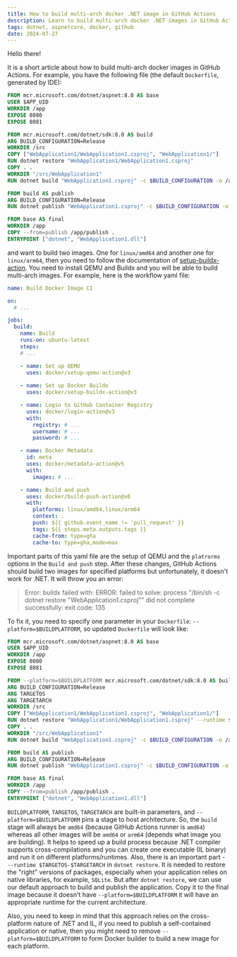 ```yaml
---
title: How to build multi-arch docker .NET image in GitHub Actions
description: Learn to build multi-arch docker .NET images in GitHub Actions.
tags: dotnet, aspnetcore, docker, github
date: 2024-07-27
---
```


Hello there!

It is a short article about how to build multi-arch docker images in GitHub Actions. For example, you have the following file (the default `Dockerfile`, generated by IDE):

```Dockerfile
FROM mcr.microsoft.com/dotnet/aspnet:8.0 AS base
USER $APP_UID
WORKDIR /app
EXPOSE 8080
EXPOSE 8081

FROM mcr.microsoft.com/dotnet/sdk:8.0 AS build
ARG BUILD_CONFIGURATION=Release
WORKDIR /src
COPY ["WebApplication1/WebApplication1.csproj", "WebApplication1/"]
RUN dotnet restore "WebApplication1/WebApplication1.csproj"
COPY . .
WORKDIR "/src/WebApplication1"
RUN dotnet build "WebApplication1.csproj" -c $BUILD_CONFIGURATION -o /app/build

FROM build AS publish
ARG BUILD_CONFIGURATION=Release
RUN dotnet publish "WebApplication1.csproj" -c $BUILD_CONFIGURATION -o /app/publish /p:UseAppHost=false

FROM base AS final
WORKDIR /app
COPY --from=publish /app/publish .
ENTRYPOINT ["dotnet", "WebApplication1.dll"]
```

and want to build two images. One for `linux/amd64` and another one for `linux/arm64`, then you need to follow the documentation of [setup-buildx-action](https://github.com/docker/setup-buildx-action/tree/v3/). You need to install QEMU and Buildx and you will be able to build multi-arch images. For example, here is the workflow yaml file:

```yml
name: Build Docker Image CI

on:
  # ...

jobs:
  build:
    name: Build
    runs-on: ubuntu-latest
    steps:
    # ...

    - name: Set up QEMU
      uses: docker/setup-qemu-action@v3
      
    - name: Set up Docker Buildx
      uses: docker/setup-buildx-action@v3

    - name: Login to GitHub Container Registry
      uses: docker/login-action@v3
      with:
        registry: # ...
        username: # ...
        password: # ...

    - name: Docker Metadata
      id: meta
      uses: docker/metadata-action@v5
      with:
        images: # ...

    - name: Build and push
      uses: docker/build-push-action@v6
      with:
        platforms: linux/amd64,linux/arm64
        context: .
        push: ${{ github.event_name != 'pull_request' }}
        tags: ${{ steps.meta.outputs.tags }}
        cache-from: type=gha
        cache-to: type=gha,mode=max
```

Important parts of this yaml file are the setup of QEMU and the `platrorms` options in the `Build and push` step. After these changes, GitHub Actions should build two images for specified platforms but unfortunately, it doesn't work for .NET. It will throw you an error:

> Error: buildx failed with: ERROR: failed to solve: process "/bin/sh -c dotnet restore \"WebApplication1.csproj\"" did not complete successfully: exit code: 135

To fix it, you need to specify one parameter in your `Dockerfile`: `--platform=$BUILDPLATFORM`, so updated `Dockerfile` will look like:

```Dockerfile
FROM mcr.microsoft.com/dotnet/aspnet:8.0 AS base
USER $APP_UID
WORKDIR /app
EXPOSE 8080
EXPOSE 8081

FROM --platform=$BUILDPLATFORM mcr.microsoft.com/dotnet/sdk:8.0 AS build
ARG BUILD_CONFIGURATION=Release
ARG TARGETOS
ARG TARGETARCH
WORKDIR /src
COPY ["WebApplication1/WebApplication1.csproj", "WebApplication1/"]
RUN dotnet restore "WebApplication1/WebApplication1.csproj" --runtime $TARGETOS-$TARGETARCH
COPY . .
WORKDIR "/src/WebApplication1"
RUN dotnet build "WebApplication1.csproj" -c $BUILD_CONFIGURATION -o /app/build

FROM build AS publish
ARG BUILD_CONFIGURATION=Release
RUN dotnet publish "WebApplication1.csproj" -c $BUILD_CONFIGURATION -o /app/publish /p:UseAppHost=false

FROM base AS final
WORKDIR /app
COPY --from=publish /app/publish .
ENTRYPOINT ["dotnet", "WebApplication1.dll"]
```

`BUILDPLATFORM`, `TARGETOS`, `TARGETARCH` are built-in parameters, and `--platform=$BUILDPLATFORM` pins a stage to host architecture. So, the `build` stage will always be `amd64` (because GitHub Actions runner is `amd64`) whereas all other images will be `amd64` or `arm64` (depends what image you are building). It helps to speed up a build process because .NET compiler supports cross-compilations and you can create one executable (IL binary) and run it on different platforms/runtimes. Also, there is an important part - `--runtime $TARGETOS-$TARGETARCH` in `dotnet restore`. It is needed to restore the "right" versions of packages, especially when your application relies on native libraries, for example, `SQLite`. But after `dotnet restore`, we can use our default approach to build and publish the application. Copy it to the final image because it doesn't have `--platform=$BUILDPLATFORM` it will have an appropriate runtime for the current architecture.

Also, you need to keep in mind that this approach relies on the cross-platform nature of .NET and IL, if you need to publish a self-contained application or native, then you might need to remove `--platform=$BUILDPLATFORM` to form Docker builder to build a new image for each platform.